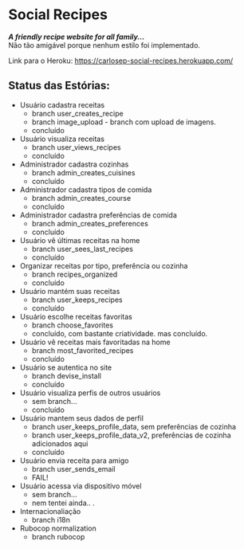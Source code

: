 # Social Recipes
***A friendly recipe website for all family...***  
Não tão amigável porque nenhum estilo foi implementado.

Link para o Heroku: https://carlosep-social-recipes.herokuapp.com/

## Status das Estórias:

* Usuário cadastra receitas
  * branch user_creates_recipe
  * branch image_upload - branch com upload de imagens.
  * concluído
* Usuário visualiza receitas
  * branch user_views_recipes
  * concluído
* Administrador cadastra cozinhas
  * branch admin_creates_cuisines
  * concluído
* Administrador cadastra tipos de comida
  * branch admin_creates_course
  * concluído
* Administrador cadastra preferências de comida
  * branch admin_creates_preferences
  * concluído
* Usuário vê últimas receitas na home
  * branch user_sees_last_recipes
  * concluído
* Organizar receitas por tipo, preferência ou cozinha
  * branch recipes_organized
  * concluído
* Usuário mantém suas receitas
  * branch user_keeps_recipes
  * concluído
* Usuário escolhe receitas favoritas
  * branch choose_favorites
  * concluído, com bastante criatividade. mas concluído.
* Usuário vê receitas mais favoritadas na home
  * branch most_favorited_recipes
  * concluído
* Usuário se autentica no site
  * branch devise_install
  * concluído
* Usuário visualiza perfis de outros usuários
  * sem branch...
  * concluído
* Usuário mantem seus dados de perfil
  * branch user_keeps_profile_data, sem preferências de cozinha
  * branch user_keeps_profile_data_v2,  preferências de cozinha adicionados aqui
  * concluído
* Usuário envia receita para amigo
  * branch user_sends_email
  * FAIL!
* Usuário acessa via dispositivo móvel
  * sem branch...
  * nem tentei ainda.. .
* Internacionaliação
  * branch i18n
* Rubocop normalization
  * branch rubocop
